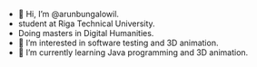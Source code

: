 - 👋 Hi, I’m @arunbungalowil.
- student at Riga Technical University.
- Doing masters in Digital Humanities.
- 👀 I’m interested in software testing and 3D animation.
- 🌱 I’m currently learning Java programming and 3D animation.
